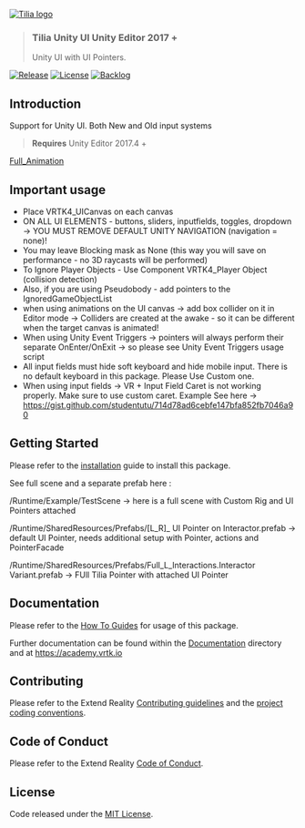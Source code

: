 [![Tilia logo][Tilia-Image]](#)

> ### Tilia Unity UI Unity Editor 2017 +
> Unity UI with UI Pointers.

[![Release][Version-Release]][Releases]
[![License][License-Badge]][License]
[![Backlog][Backlog-Badge]][Backlog]

## Introduction

Support for Unity UI. Both New and Old input systems

> **Requires** Unity Editor 2017.4 +

[Full_Animation]


## Important usage

- Place VRTK4_UICanvas on each canvas
- ON ALL UI ELEMENTS - buttons, sliders, inputfields, toggles, dropdown -> YOU MUST REMOVE DEFAULT UNITY NAVIGATION (navigation = none)!
- You may leave Blocking mask as None (this way you will save on performance - no 3D raycasts will be performed)
- To Ignore Player Objects - Use Component VRTK4_Player Object (collision detection)
- Also, if you are using Pseudobody - add pointers to the IgnoredGameObjectList
- when using animations on the UI canvas -> add box collider on it in Editor mode -> Colliders are created at the awake - so it can be different when the target canvas is animated!
- When using Unity Event Triggers -> pointers will always perform their separate OnEnter/OnExit -> so please see Unity Event Triggers usage script
- All input fields must hide soft keyboard and hide mobile input. There is no default keyboard in this package. Please Use Custom one.
- When using input fields -> VR + Input Field Caret is not working properly. Make sure to use custom caret. Example See here -> https://gist.github.com/studentutu/714d78ad6cebfe147bfa852fb7046a90
    

## Getting Started

Please refer to the [installation] guide to install this package.

See full scene and a separate prefab here :

/Runtime/Example/TestScene -> here is a full scene with Custom Rig and UI Pointers attached

/Runtime/SharedResources/Prefabs/[L_R]_ UI Pointer on Interactor.prefab  -> default UI Pointer, needs additional setup with Pointer, actions and PointerFacade

/Runtime/SharedResources/Prefabs/Full_L_Interactions.Interactor Variant.prefab -> FUll Tilia Pointer with attached UI Pointer


## Documentation

Please refer to the [How To Guides] for usage of this package.

Further documentation can be found within the [Documentation] directory and at https://academy.vrtk.io

## Contributing

Please refer to the Extend Reality [Contributing guidelines] and the [project coding conventions].

## Code of Conduct

Please refer to the Extend Reality [Code of Conduct].

## License

Code released under the [MIT License][License].

[License-Badge]: https://img.shields.io/github/license/ExtendRealityLtd/Tilia.{scope}.{feature}.{platform?}.svg
[Version-Release]: https://img.shields.io/github/release/ExtendRealityLtd/Tilia.{scope}.{feature}.{platform?}.svg
[project coding conventions]: https://github.com/ExtendRealityLtd/.github/blob/master/CONVENTIONS/{project_type}

[Tilia-Image]: https://user-images.githubusercontent.com/1029673/67681496-5bf10700-f985-11e9-9413-e61801b6eab5.png
[License]: /LICENSE.md
[Documentation]: Documentation/
[How To Guides]: Documentation/HowToGuides/
[Installation]: Documentation/HowToGuides/Installation/README.md
[Backlog]: http://tracker.vrtk.io
[Backlog-Badge]: https://img.shields.io/badge/project-backlog-78bdf2.svg
[Releases]: ../../releases
[Contributing guidelines]: https://github.com/ExtendRealityLtd/.github/blob/master/CONTRIBUTING.md
[Code of Conduct]: https://github.com/ExtendRealityLtd/.github/blob/master/CODE_OF_CONDUCT.md
[Full_Animation]: ./Documentation/HowToGuides/Installation/Animation.gif
